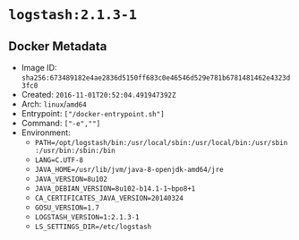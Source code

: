 # `logstash:2.1.3-1`

## Docker Metadata

- Image ID: `sha256:673489182e4ae2836d5150ff683c0e46546d529e781b6781481462e4323d3fc0`
- Created: `2016-11-01T20:52:04.491947392Z`
- Arch: `linux`/`amd64`
- Entrypoint: `["/docker-entrypoint.sh"]`
- Command: `["-e",""]`
- Environment:
  - `PATH=/opt/logstash/bin:/usr/local/sbin:/usr/local/bin:/usr/sbin:/usr/bin:/sbin:/bin`
  - `LANG=C.UTF-8`
  - `JAVA_HOME=/usr/lib/jvm/java-8-openjdk-amd64/jre`
  - `JAVA_VERSION=8u102`
  - `JAVA_DEBIAN_VERSION=8u102-b14.1-1~bpo8+1`
  - `CA_CERTIFICATES_JAVA_VERSION=20140324`
  - `GOSU_VERSION=1.7`
  - `LOGSTASH_VERSION=1:2.1.3-1`
  - `LS_SETTINGS_DIR=/etc/logstash`
